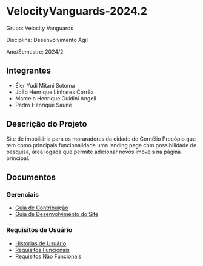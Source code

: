 # VelocityVanguards-2024.2

Grupo: Velocity Vanguards

Disciplina: Desenvolvimento Ágil

Ano/Semestre: 2024/2

## Integrantes

- Éler Yudi Mitani Sotoma
- João Henrique Linhares Corrêa
- Marcelo Henrique Guidini Angeli
- Pedro Henrique Sauné

## Descrição do Projeto

Site de imobiliária para os moraradores da cidade de Cornélio Procópio que tem como principais funcionalidade uma landing page com possibilidade de pesquisa, área logada que permite adicionar novos imóveis na página principal.

## Documentos

### Gerenciais

- [Guia de Contribuição](CONTRIBUTING.md)
- [Guia de Desenvolvimento do Site](Site/README.md)

### Requisitos de Usuário

- [Histórias de Usuário](<Requisitos de Usuário/HistoriasUsuario.md>)
- [Requisitos Funcionais](<Requisitos de Usuário/RF.md>)
- [Requisitos Não Funcionais](<Requisitos de Usuário/RNF.md>)
